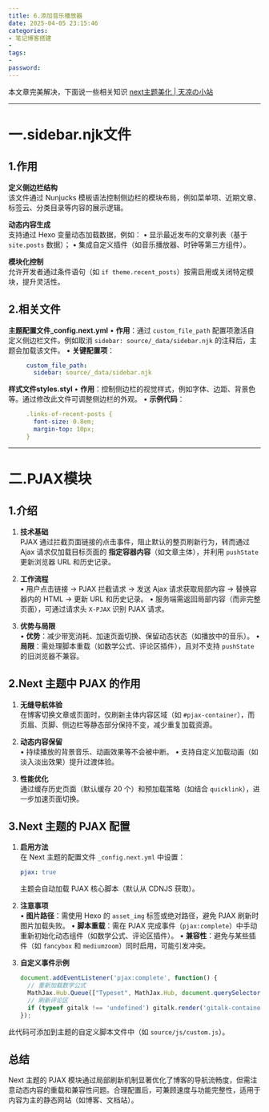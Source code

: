 ```yaml
---
title: 6.添加音乐播放器
date: 2025-04-05 23:15:46 
categories: 
- 笔记博客搭建
- 
tags: 
- 
password: 
---
```


本文章完美解决，下面说一些相关知识
[next主题美化 | 天凉の小站](https://dusk-wind.github.io/2024/08/03/next%E4%B8%BB%E9%A2%98%E7%BE%8E%E5%8C%96/)

---

# 一.sidebar.njk文件
## 1.作用
**定义侧边栏结构**  
   该文件通过 Nunjucks 模板语法控制侧边栏的模块布局，例如菜单项、近期文章、标签云、分类目录等内容的展示逻辑。

**动态内容生成**  
   支持通过 Hexo 变量动态加载数据，例如：
   • 显示最近发布的文章列表（基于 `site.posts` 数据）；
   • 集成自定义插件（如音乐播放器、时钟等第三方组件）。

**模块化控制**  
   允许开发者通过条件语句（如 `if theme.recent_posts`）按需启用或关闭特定模块，提升灵活性。


## 2.相关文件
**主题配置文件_config.next.yml**
   • **作用**：通过 `custom_file_path` 配置项激活自定义侧边栏文件。例如取消 `sidebar: source/_data/sidebar.njk` 的注释后，主题会加载该文件。
   • **关键配置项**：
```yaml
     custom_file_path:
       sidebar: source/_data/sidebar.njk
```

**样式文件styles.styl**
   • **作用**：控制侧边栏的视觉样式，例如字体、边距、背景色等。通过修改此文件可调整侧边栏的外观。
   • **示例代码**：
```yaml
     .links-of-recent-posts {
       font-size: 0.8em;
       margin-top: 10px;
     }
```

---

# 二.PJAX模块
## 1.介绍
1. **技术基础**  
   PJAX 通过拦截页面链接的点击事件，阻止默认的整页刷新行为，转而通过 Ajax 请求仅加载目标页面的 **指定容器内容**（如文章主体），并利用 `pushState` 更新浏览器 URL 和历史记录。

2. **工作流程**  
   • 用户点击链接 → PJAX 拦截请求 → 发送 Ajax 请求获取局部内容 → 替换容器内的 HTML → 更新 URL 和历史记录。
   • 服务端需返回局部内容（而非完整页面），可通过请求头 `X-PJAX` 识别 PJAX 请求。

3. **优势与局限**  
   • **优势**：减少带宽消耗、加速页面切换、保留动态状态（如播放中的音乐）。
   • **局限**：需处理脚本重载（如数学公式、评论区插件），且对不支持 `pushState` 的旧浏览器不兼容。


## 2.Next 主题中 PJAX 的作用
1. **无缝导航体验**  
   在博客切换文章或页面时，仅刷新主体内容区域（如 `#pjax-container`），而页眉、页脚、侧边栏等静态部分保持不变，减少重复加载资源。

2. **动态内容保留**  
   • 持续播放的背景音乐、动画效果等不会被中断。
   • 支持自定义加载动画（如淡入淡出效果）提升过渡体验。

3. **性能优化**  
   通过缓存历史页面（默认缓存 20 个）和预加载策略（如结合 `quicklink`），进一步加速页面切换。


## 3.Next 主题的 PJAX 配置
1. **启用方法**  
   在 Next 主题的配置文件 `_config.next.yml` 中设置：
   ```yaml
   pjax: true
   ```
   主题会自动加载 PJAX 核心脚本（默认从 CDNJS 获取）。

2. **注意事项**  
   • **图片路径**：需使用 Hexo 的 `asset_img` 标签或绝对路径，避免 PJAX 刷新时图片加载失败。
   • **脚本重载**：需在 PJAX 完成事件（`pjax:complete`）中手动重新初始化动态组件（如数学公式、评论区插件）。
   • **兼容性**：避免与某些插件（如 `fancybox` 和 `mediumzoom`）同时启用，可能引发冲突。

3. **自定义事件示例**  
   ```javascript
   document.addEventListener('pjax:complete', function() {
     // 重新加载数学公式
     MathJax.Hub.Queue(["Typeset", MathJax.Hub, document.querySelector(".post-body")]);
     // 刷新评论区
     if (typeof gitalk !== 'undefined') gitalk.render('gitalk-container');
   });
   ```
此代码可添加到主题的自定义脚本文件中（如 `source/js/custom.js`）。

## 总结
Next 主题的 PJAX 模块通过局部刷新机制显著优化了博客的导航流畅度，但需注意动态内容的重载和兼容性问题。合理配置后，可兼顾速度与功能完整性，适用于内容为主的静态网站（如博客、文档站）。